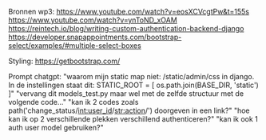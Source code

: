Bronnen wp3:
https://www.youtube.com/watch?v=eosXCVcgtPw&t=155s
https://www.youtube.com/watch?v=ynToND_xOAM
https://reintech.io/blog/writing-custom-authentication-backend-django
https://developer.snapappointments.com/bootstrap-select/examples/#multiple-select-boxes

Styling: 
https://getbootstrap.com/


Prompt chatgpt: 
"waarom mijn static map niet: /static/admin/css in django. In de instellingen staat dit: STATIC_ROOT = [
    os.path.join(BASE_DIR, 'static')
]"
"vervang dit models_test.py maar wel met de zelfde structuur met de volgende code..."
"kan ik 2 codes zoals path('change_status/<int:user_id>/<str:action>/') doorgeven in een link?"
"hoe kan ik op 2 verschillende plekken verschillend authenticeren?"
"kan ik ook 1 auth user model gebruiken?"
